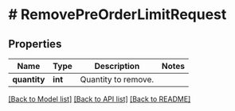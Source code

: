 # # RemovePreOrderLimitRequest

## Properties

Name | Type | Description | Notes
------------ | ------------- | ------------- | -------------
**quantity** | **int** | Quantity to remove. |

[[Back to Model list]](../../README.md#models) [[Back to API list]](../../README.md#endpoints) [[Back to README]](../../README.md)
